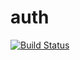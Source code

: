 # auth

[![Build Status](https://travis-ci.org/imega-teleport/auth.svg?branch=master)](https://travis-ci.org/imega-teleport/auth)
